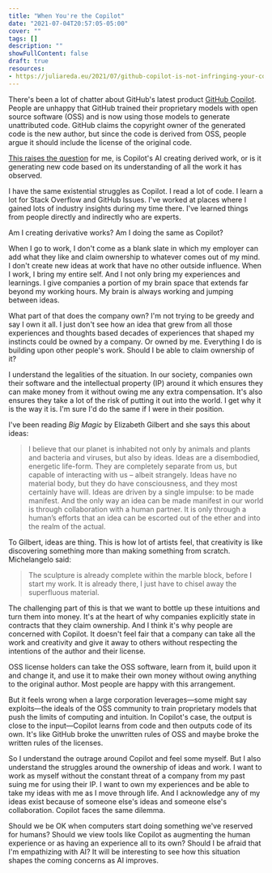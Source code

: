 ```yaml
---
title: "When You're the Copilot"
date: "2021-07-04T20:57:05-05:00"
cover: ""
tags: []
description: ""
showFullContent: false
draft: true
resources:
- https://juliareda.eu/2021/07/github-copilot-is-not-infringing-your-copyright/
---
```


There's been a lot of chatter about GitHub's latest product [GitHub Copilot](https://copilot.github.com/). People are unhappy that GitHub trained their proprietary models with open source software (OSS) and is now using those models to generate unattributed code. GitHub claims the copyright owner of the generated code is the new author, but since the code is derived from OSS, people argue it should include the license of the original code.

[This raises the question](https://twitter.com/eevee/status/1410049195067674625) for me, is Copilot's AI creating derived work, or is it generating new code based on its understanding of all the work it has observed.

I have the same existential struggles as Copilot. I read a lot of code. I learn a lot for Stack Overflow and GitHub Issues. I've worked at places where I gained lots of industry insights during my time there. I've learned things from people directly and indirectly who are experts.

Am I creating derivative works? Am I doing the same as Copilot?

When I go to work, I don't come as a blank slate in which my employer can add what they like and claim ownership to whatever comes out of my mind. I don't create new ideas at work that have no other outside influence. When I work, I bring my entire self. And I not only bring my experiences and learnings. I give companies a portion of my brain space that extends far beyond my working hours. My brain is always working and jumping between ideas.

What part of that does the company own? I'm not trying to be greedy and say I own it all. I just don't see how an idea that grew from all those experiences and thoughts based decades of experiences that shaped my instincts could be owned by a company. Or owned by me. Everything I do is building upon other people's work. Should I be able to claim ownership of it?

I understand the legalities of the situation. In our society, companies own their software and the intellectual property (IP) around it which ensures they can make money from it without owing me any extra compensation. It's also ensures they take a lot of the risk of putting it out into the world. I get why it is the way it is. I'm sure I'd do the same if I were in their position.

I've been reading *Big Magic* by  Elizabeth Gilbert and she says this about ideas:

> I believe that our planet is inhabited not only by animals and plants and bacteria and viruses, but also by ideas. Ideas are a disembodied, energetic life-form. They are completely separate from us, but capable of interacting with us – albeit strangely. Ideas have no material body, but they do have consciousness, and they most certainly have will. Ideas are driven by a single impulse: to be made manifest. And the only way an idea can be made manifest in our world is through collaboration with a human partner. It is only through a human’s efforts that an idea can be escorted out of the ether and into the realm of the actual.

To Gilbert, ideas are thing. This is how lot of artists feel, that creativity is like discovering something more than making something from scratch. Michelangelo said:

> The sculpture is already complete within the marble block, before I start my work. It is already there, I just have to chisel away the superfluous material.

The challenging part of this is that we want to bottle up these intuitions and turn them into money. It's at the heart of why companies explicitly state in contracts that they claim ownership. And I think it's why people are concerned with Copilot. It doesn't feel fair that a company can take all the work and creativity and give it away to others without respecting the intentions of the author and their license.

OSS license holders can take the OSS software, learn from it, build upon it and change it, and use it to make their own money without owing anything to the original author. Most people are happy with this arrangement.

But it feels wrong when a large corporation leverages—some might say exploits—the ideals of the OSS community to train proprietary models that push the limits of computing and intuition. In Copilot's case, the output is close to the input—Copilot learns from code and then outputs code of its own. It's like GitHub broke the unwritten rules of OSS and maybe broke the written rules of the licenses.

So I understand the outrage around Copilot and feel some myself. But I also understand the struggles around the ownership of ideas and work. I want to work as myself without the constant threat of a company from my past suing me for using their IP. I want to own my experiences and be able to take my ideas with me as I move through life. And I acknowledge any of my ideas exist because of someone else's ideas and someone else's collaboration. Copilot faces the same dilemma.

Should we be OK when computers start doing something we've reserved for humans? Should we view tools like Copilot as augmenting the human experience or as having an experience all to its own? Should I be afraid that I'm empathizing with AI? It will be interesting to see how this situation shapes the coming concerns as AI improves.